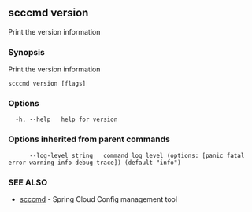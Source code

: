 ## scccmd version

Print the version information

### Synopsis

Print the version information

```
scccmd version [flags]
```

### Options

```
  -h, --help   help for version
```

### Options inherited from parent commands

```
      --log-level string   command log level (options: [panic fatal error warning info debug trace]) (default "info")
```

### SEE ALSO

* [scccmd](scccmd.md)	 - Spring Cloud Config management tool

